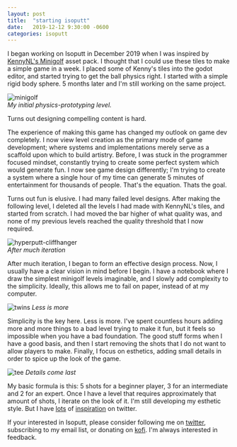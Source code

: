 ```yaml
---
layout: post
title:  "starting isoputt"
date:   2019-12-12 9:30:00 -0600
categories: isoputt
---
```


I began working on Isoputt in December 2019 when I was inspired by [KennyNL's Minigolf](https://www.kenney.nl/assets/minigolf-kit) asset pack. I thought that I could use these tiles to make a simple game in a week. I placed some of Kenny's tiles into the godot editor, and started trying to get the ball physics right. I started with a simple rigid body sphere. 5 months later and I'm still working on the same project.

![minigolf][minigolf]  
_My initial physics-prototyping level._

Turns out designing compelling content is hard.

The experience of making this game has changed my outlook on game dev completely. I now view level creation as the primary mode of game development; where systems and implementations merely serve as a scaffold upon which to build artistry. Before, I was stuck in the programmer focused mindset, constantly trying to create some perfect system which would generate fun. I now see game design differently; I'm trying to create a system where a single hour of my time can generate 5 minutes of entertainment for thousands of people. That's the equation. Thats the goal.

Turns out fun is elusive. I had many failed level designs. After making the following level, I deleted all the levels I had made with KennyNL's tiles, and started from scratch. I had moved the bar higher of what quality was, and none of my previous levels reached the quality threshold that I now required.

![hyperputt-cliffhanger][cliffhanger]  
_After much iteration_


After much iteration, I began to form an effective design process. Now, I usually have a clear vision in mind before I begin. I have a notebook where I draw the simplest minigolf levels imaginable, and I slowly add complexity to the simplicity. Ideally, this allows me to fail on paper, instead of at my computer.

![twins][twins]
_Less is more_

Simplicity is the key here. Less is more. I've spent countless hours adding more and more things to a bad level trying to make it fun, but it feels so impossible when you have a bad foundation. The good stuff forms when I have a good basis, and then I start removing the shots that I do not want to allow players to make. Finally, I focus on esthetics, adding small details in order to spice up the look of the game.

![tee][tee]
_Details come last_

My basic formula is this: 5 shots for a beginner player, 3 for an intermediate and 2 for an expert. Once I have a level that requires approximately that amount of shots, I iterate on the look of it. I'm still developing my esthetic style. But I have [lots][odpom] of [inspiration][sir_carma] on twitter.

If your interested in Isoputt, please consider following me on [twitter][twitter], subscribing to my email list, or donating on [kofi][kofi]. I'm always interested in feedback.

[cliffhanger]:{{site.baseurl}}/assets/img/hyperput_cliffhanger.gif "Isoputt Gif"
[minigolf]:{{site.baseurl}}/assets/img/minigolf.gif "Minigolf Gif"
[tee]:{{site.baseurl}}/assets/img/hyperputt_showreel2.gif "Isoputt Gif"
[twins]:{{site.baseurl}}/assets/img/isoputt_twins.gif "Isoputt Gif"
[twitter]:https://twitter.com/00jknight
[kofi]:https://ko-fi.com/00jknight

[odpom]:https://twitter.com/ODPomery
[sir_carma]:https://twitter.com/Sir_carma
